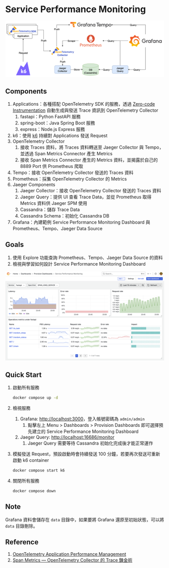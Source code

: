 # Service Performance Monitoring

![Lab Architecture](lab-arch.png)

## Components

1. Applications：各種搭配 OpenTelemetry SDK 的服務，透過 [Zero-code Instrumentation](https://opentelemetry.io/docs/zero-code/) 自動生成與發送 Trace 資訊到 OpenTelemetry Collector
   1. fastapi：Python FastAPI 服務
   2. spring-boot：Java Spring Boot 服務
   3. express：Node.js Express 服務
2. k6：使用 [k6](https://k6.io/) 持續對 Applications 發送 Request
3. OpenTelemetry Collector
   1. 接收 Traces 資料，將 Traces 資料轉送至 Jaeger Collector 與 Tempo，並透過 Span Metrics Connector 產生 Metrics
   2. 接收 Span Metrics Connector 產生的 Metrics 資料，並揭露於自己的 8889 Port 供 Prometheus 爬取
4. Tempo：接收 OpenTelemetry Collector 發送的 Traces 資料
5. Prometheus：採集 OpenTelemetry Collector 的 Metrics
6. Jaeger Components
   1. Jaeger Collector：接收 OpenTelemetry Collector 發送的 Traces 資料
   2. Jaeger Query：提供 UI 查看 Trace Data，並從 Prometheus 取得 Metrics 資料供 Jaeger SPM 使用
   3. Cassandra：儲存 Trace Data
   4. Cassandra Schema：初始化 Cassandra DB
7. Grafana：內建範例 Service Performance Monitoring Dashboard 與 Prometheus、Tempo、Jaeger Data Source

## Goals

1. 使用 Explore 功能查詢 Prometheus、Tempo、Jaeger Data Source 的資料
2. 檢視與學習如何設計 Service Performance Monitoring Dashboard

![Service Performance Monitoring Dashboard](dashboard-spm.png)

## Quick Start

1. 啟動所有服務

   ```bash
   docker compose up -d
   ```

2. 檢視服務
   1. Grafana: <http://localhost:3000>，登入帳號密碼為 `admin/admin`
      1. 點擊左上 Menu > Dashboards > Provision Dashboards 即可選擇預先建立的 Service Performance Monitoring Dashboard
   2. Jaeger Query: <http://localhost:16686/monitor>
      1. Jaeger Query 需要等待 Cassandra 初始化完成後才能正常運作
3. 模擬發送 Request，預設啟動時會持續發送 100 分鐘，若要再次發送可重新啟動 k6 container

   ```bash
   docker compose start k6
   ```

4. 關閉所有服務

   ```bash
   docker compose down
   ```

## Note

Grafana 資料會儲存在 `data` 目錄中，如果要將 Grafana 還原至初始狀態，可以將 `data` 目錄刪除。

## Reference

1. [OpenTelemetry Application Performance Management](https://github.com/blueswen/opentelemetry-apm)
2. [Span Metrics — OpenTelemetry Collector 的 Trace 鍊金術](https://ithelp.ithome.com.tw/articles/10336986)
